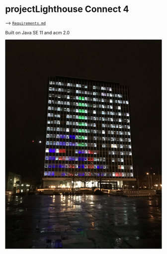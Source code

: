 # projectLighthouse Connect 4

--> [`Requirements.md`](Documentation/ProjectRequirements.md)

Built on Java SE 11 and acm 2.0

![Lighouse demo](demo.jpg)
